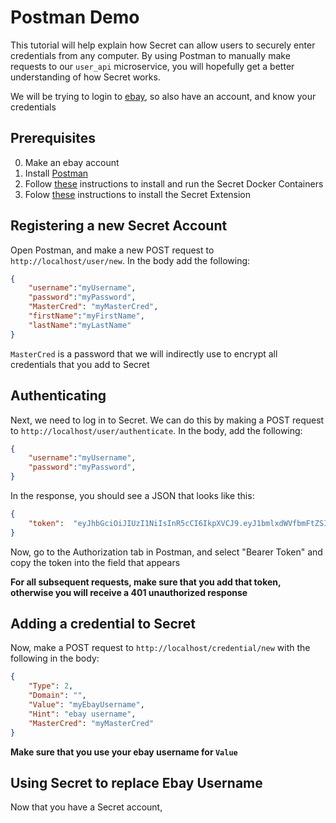 # Postman Demo
This tutorial will help explain how Secret can allow users to securely enter credentials from any computer. 
By using Postman to manually make requests to our `user_api` microservice, you will hopefully get a better
understanding of how Secret works.

We will be trying to login to [ebay](ebay.com), so also have an account, and know your credentials

## Prerequisites
0. Make an ebay account
1. Install [Postman](https://www.postman.com/)
2. Follow [these]() instructions to install and run the Secret Docker Containers
3. Folow [these]() instructions to install the Secret Extension


## Registering a new Secret Account
Open Postman, and make a new POST request to `http://localhost/user/new`. In the body add the following:
```json
{
    "username":"myUsername",
    "password":"myPassword",
    "MasterCred": "myMasterCred",
    "firstName":"myFirstName",
    "lastName":"myLastName"
}
```
`MasterCred` is a password that we will indirectly use to encrypt all credentials that you add to Secret

## Authenticating 
Next, we need to log in to Secret. We can do this by making a POST request to `http://localhost/user/authenticate`. 
In the body, add the following: 
```json
{
    "username":"myUsername",
    "password":"myPassword",
}
```
In the response, you should see a JSON that looks like this:
```json
{
    "token":  "eyJhbGciOiJIUzI1NiIsInR5cCI6IkpXVCJ9.eyJ1bmlxdWVfbmFtZSI6IjEiLCJyb2xlIjoiVXNlciIsIm5iZiI6MTU5NjkyMjA3MywiZXhwIjoxNTk3MDA4NDczLCJpYXQiOjE1OTY5MjIwNzN9.CrEKppBuka8JkEeP0BFpNSYufg2IsOxErymNYPNECfU"
}
```
Now, go to the Authorization tab in Postman, and select "Bearer Token" and copy the token into the field that appears

**For all subsequent requests, make sure that you add that token, otherwise you will receive a 401 unauthorized response**

## Adding a credential to Secret
Now, make a POST request to `http://localhost/credential/new` with the following in the body:
```json
{
    "Type": 2,
    "Domain": "",
    "Value": "myEbayUsername",
    "Hint": "ebay username",
    "MasterCred": "myMasterCred"
}
```
**Make sure that you use your ebay username for `Value`**

## Using Secret to replace Ebay Username
Now that you have a Secret account, 


